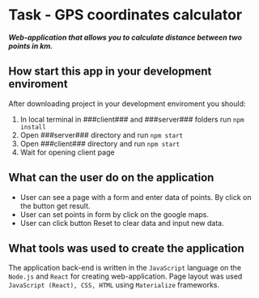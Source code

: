 Task - GPS coordinates calculator
=====================
***Web-application that allows you to calculate distance between two points in km.***

How start this app in your development enviroment
-----------------------------------
After downloading project in your development enviroment you should:
1. In local terminal in ###client### and ###server### folders run `npm install`
2. Open ###server### directory and run `npm start`
3. Open ###client### directory and run `npm start`
4. Wait for opening client page

What can the user do on the application
-----------------------------------
* User can see a page with a form and enter data of points. By click on the button get result.
* User can set points in form by click on the google maps.
* User can click button Reset to clear data and input new data.

What tools was used to create the application
-----------------------------------

The application back-end is written in the `JavaScript` language on the `Node.js` and `React` for creating web-application. Page layout was used `JavaScript (React), CSS, HTML` using `Materialize` frameworks.
